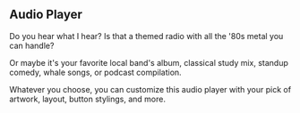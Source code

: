 ## Audio Player

Do you hear what I hear? Is that a themed radio with all the '80s metal you can handle? 

Or maybe it's your favorite local band's album, classical study mix, standup comedy, whale songs, or podcast compilation. 


Whatever you choose, you can customize this audio player with your pick of artwork, layout, button stylings, and more. 
